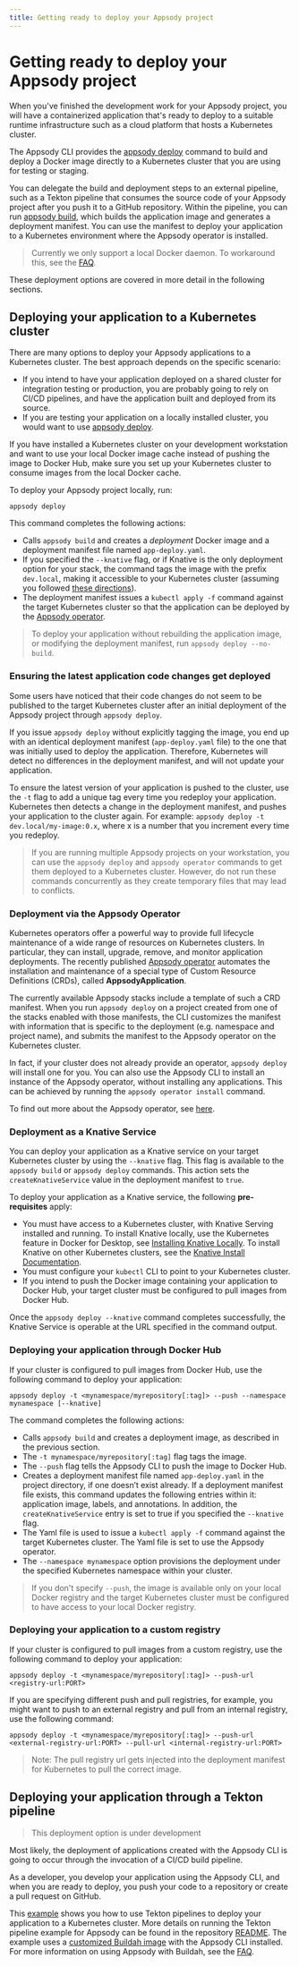 ```yaml
---
title: Getting ready to deploy your Appsody project
---
```


# Getting ready to deploy your Appsody project
When you've finished the development work for your Appsody project, you will have a containerized application that's ready to deploy to a suitable runtime infrastructure such as a cloud platform that hosts a Kubernetes cluster.

The Appsody CLI provides the [appsody deploy](/docs/cli-commands/#appsody-deploy) command to build and deploy a Docker image directly to a Kubernetes cluster that you are using for testing or staging.

You can delegate the build and deployment steps to an external pipeline, such as a Tekton pipeline that consumes the source code of your Appsody project after you push it to a GitHub repository. Within the pipeline, you can run [appsody build](/docs/using-appsody/building), which builds the application image and generates a deployment manifest. You can use the manifest to deploy your application to a Kubernetes environment where the Appsody operator is installed.

> Currently we only support a local Docker daemon. To workaround this, see the [FAQ](/docs/faq/#12-how-do-i-deploy-my-application-to-a-local-minikube-cluster).

These deployment options are covered in more detail in the following sections.

## Deploying your application to a Kubernetes cluster
There are many options to deploy your Appsody applications to a Kubernetes cluster. The best approach depends on the specific scenario:
- If you intend to have your application deployed on a shared cluster for integration testing or production, you are probably going to rely on CI/CD pipelines, and have the application built and deployed from its source.
- If you are testing your application on a locally installed cluster, you would want to use [appsody deploy](/docs/cli-commands/#appsody-deploy).

If you have installed a Kubernetes cluster on your development workstation and want to use your local Docker image cache instead of pushing the image to Docker Hub, make sure you set up your Kubernetes cluster to consume images from the local Docker cache.

To deploy your Appsody project locally, run:
```
appsody deploy
```
This command completes the following actions:

- Calls `appsody build` and creates a *deployment* Docker image and a deployment manifest file named `app-deploy.yaml`.
- If you specified the `--knative` flag, or if Knative is the only deployment option for your stack, the command tags the image with the prefix `dev.local`, making it accessible to your Kubernetes cluster (assuming you followed [these directions](/docs/using-appsody/installing-knative-locally)).
- The deployment manifest issues a `kubectl apply -f` command against the target Kubernetes cluster so that the application can be deployed by the [Appsody operator](https://operatorhub.io/operator/appsody-operator).

> To deploy your application without rebuilding the application image, or modifying the deployment manifest, run `appsody deploy --no-build`.

### Ensuring the latest application code changes get deployed
Some users have noticed that their code changes do not seem to be published to the target Kubernetes cluster after an initial deployment of the Appsody project through `appsody deploy`.

If you issue `appsody deploy` without explicitly tagging the image, you end up with an identical deployment manifest (`app-deploy.yaml` file) to the one that was initially used to deploy the application. Therefore, Kubernetes will detect no differences in the deployment manifest, and will not update your application.

To ensure the latest version of your application is pushed to the cluster, use the `-t` flag to add a unique tag every time you redeploy your application. Kubernetes then detects a change in the deployment manifest, and pushes your application to the cluster again. For example: `appsody deploy -t dev.local/my-image:0.x`, where x is a number that you increment every time you redeploy.

> If you are running multiple Appsody projects on your workstation, you can use the `appsody deploy` and `appsody operator` commands to get them deployed to a Kubernetes cluster. However, do not run these commands concurrently as they create temporary files that may lead to conflicts.

### Deployment via the Appsody Operator
Kubernetes operators offer a powerful way to provide full lifecycle maintenance of a wide range of resources on Kubernetes clusters. In particular, they can install, upgrade, remove, and monitor application deployments. The recently published [Appsody operator](https://operatorhub.io/operator/appsody-operator) automates the installation and maintenance of a special type of Custom Resource Definitions (CRDs), called **AppsodyApplication**.

The currently available Appsody stacks include a template of such a CRD manifest. When you run `appsody deploy` on a project created from one of the stacks enabled with those manifests, the CLI customizes the manifest with information that is specific to the deployment (e.g. namespace and project name), and submits the manifest to the Appsody operator on the Kubernetes cluster.

In fact, if your cluster does not already provide an operator, `appsody deploy` will install one for you. You can also use the Appsody CLI to install an instance of the Appsody operator, without installing any applications. This can be achieved by running the `appsody operator install` command.

To find out more about the Appsody operator, see [here](/docs/reference/appsody-operator).

### Deployment as a Knative Service

You can deploy your application as a Knative service on your target Kubernetes cluster by using the `--knative` flag. This flag is available to the `appsody build` or `appsody deploy` commands. This action sets the `createKnativeService` value in the deployment manifest to `true`.

To deploy your application as a Knative service, the following **pre-requisites** apply:

- You must have access to a Kubernetes cluster, with Knative Serving installed and running. To install Knative locally, use the Kubernetes feature in Docker for Desktop, see [Installing Knative Locally](/docs/faq#10-how-do-i-set-up-knative-serving-for-local-kubernetes-development). To install Knative on other Kubernetes clusters, see the [Knative Install Documentation](https://knative.dev/docs/install/).
- You must configure your `kubectl` CLI to point to your Kubernetes cluster.
- If you intend to push the Docker image containing your application to Docker Hub, your target cluster must be configured to pull images from Docker Hub.

Once the `appsody deploy --knative` command completes successfully, the Knative Service is operable at the URL specified in the command output.

### Deploying your application through Docker Hub

If your cluster is configured to pull images from Docker Hub, use the following command to deploy your application:
```
appsody deploy -t <mynamespace/myrepository[:tag]> --push --namespace mynamespace [--knative]
```
The command completes the following actions:

- Calls `appsody build` and creates a deployment image, as described in the previous section.
- The `-t mynamespace/myrepository[:tag]` flag tags the image.
- The `--push` flag tells the Appsody CLI to push the image to Docker Hub.
- Creates a deployment manifest file named `app-deploy.yaml` in the project directory, if one doesn’t exist already. If a deployment manifest file exists, this command updates the following entries within it: application image, labels, and annotations. In addition, the `createKnativeService` entry is set to true if you specified the `--knative` flag.
- The Yaml file is used to issue a `kubectl apply -f` command against the target Kubernetes cluster. The Yaml file is set to use the Appsody operator.
- The `--namespace mynamespace` option provisions the deployment under the specified Kubernetes namespace within your cluster.

> If you don't specify `--push`, the image is available only on your local Docker registry and the target Kubernetes cluster must be configured to have access to your local Docker registry.

### Deploying your application to a custom registry
If your cluster is configured to pull images from a custom registry, use the following command to deploy your application:
```
appsody deploy -t <mynamespace/myrepository[:tag]> --push-url <registry-url:PORT>
```

If you are specifying different push and pull registries, for example, you might want to push to an external registry and pull from an internal registry, use the following command:
```
appsody deploy -t <mynamespace/myrepository[:tag]> --push-url <external-registry-url:PORT> --pull-url <internal-registry-url:PORT>
```
> Note: The pull registry url gets injected into the deployment manifest for Kubernetes to pull the correct image.

## Deploying your application through a Tekton pipeline

> This deployment option is under development

Most likely, the deployment of applications created with the Appsody CLI is going to occur through the invocation of a CI/CD build pipeline.

As a developer, you develop your application using the Appsody CLI, and when you are ready to deploy, you push your code to a repository or create a pull request on GitHub.

This [example](https://github.com/appsody/tekton-example) shows you how to use Tekton pipelines to deploy your application to a Kubernetes cluster. More details on running the Tekton pipeline example for Appsody can be found in the repository [README](https://github.com/appsody/tekton-example/blob/master/README.md). The example uses a [customized Buildah image](https://github.com/appsody/appsody-buildah) with the Appsody CLI installed. For more information on using Appsody with Buildah, see the [FAQ](/docs/faq#9-can-i-use-appsody-without-docker).
